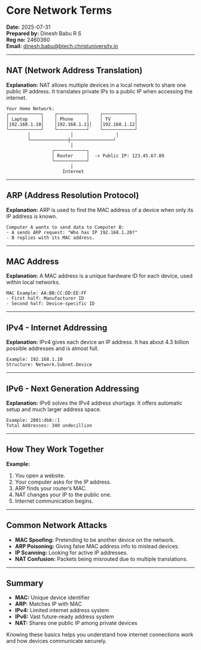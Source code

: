 # Core Network Terms

**Date:** 2025-07-31  
**Prepared by:** Dinesh Babu R S  
**Reg no:** 2460360  
**Email:** dinesh.babu@btech.christuniversity.in  


---

## NAT (Network Address Translation)

**Explanation:** NAT allows multiple devices in a local network to share one public IP address. It translates private IPs to a public IP when accessing the internet.

```
Your Home Network:
┌────────────┐    ┌───────────┐    ┌────────────┐
│ Laptop     │    │ Phone     │    │ TV         │
│192.168.1.10│    │192.168.1.11│   │192.168.1.12│
└────────────┘    └───────────┘    └────────────┘
        │               │                │
        └──────────────┼────────────────┘
                        │
                 ┌────────────┐
                 │ Router     │  -> Public IP: 123.45.67.89
                 └────────────┘
                        │
                     Internet
```

---

## ARP (Address Resolution Protocol)

**Explanation:** ARP is used to find the MAC address of a device when only its IP address is known.

```
Computer A wants to send data to Computer B:
- A sends ARP request: "Who has IP 192.168.1.20?"
- B replies with its MAC address.
```

---

## MAC Address

**Explanation:** A MAC address is a unique hardware ID for each device, used within local networks.

```
MAC Example: AA:BB:CC:DD:EE:FF
- First half: Manufacturer ID
- Second half: Device-specific ID
```

---

## IPv4 - Internet Addressing

**Explanation:** IPv4 gives each device an IP address. It has about 4.3 billion possible addresses and is almost full.

```
Example: 192.168.1.10
Structure: Network.Subnet.Device
```

---

## IPv6 - Next Generation Addressing

**Explanation:** IPv6 solves the IPv4 address shortage. It offers automatic setup and much larger address space.

```
Example: 2001:db8::1
Total Addresses: 340 undecillion
```

---

## How They Work Together

**Example:**
1. You open a website.
2. Your computer asks for the IP address.
3. ARP finds your router’s MAC.
4. NAT changes your IP to the public one.
5. Internet communication begins.

---

## Common Network Attacks

- **MAC Spoofing:** Pretending to be another device on the network.
- **ARP Poisoning:** Giving false MAC address info to mislead devices.
- **IP Scanning:** Looking for active IP addresses.
- **NAT Confusion:** Packets being misrouted due to multiple translations.

---

## Summary

- **MAC:** Unique device identifier  
- **ARP:** Matches IP with MAC  
- **IPv4:** Limited internet address system  
- **IPv6:** Vast future-ready address system  
- **NAT:** Shares one public IP among private devices  

Knowing these basics helps you understand how internet connections work and how devices communicate securely.
